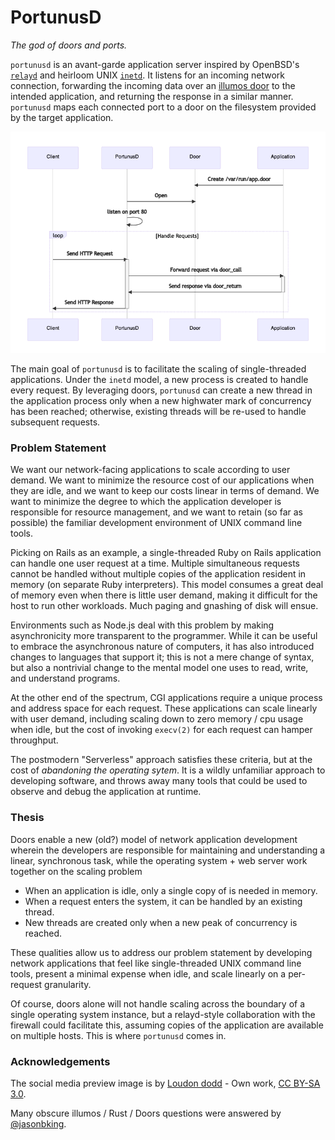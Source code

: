 # PortunusD
*The god of doors and ports.*

`portunusd` is an avant-garde application server inspired by OpenBSD's
[`relayd`][1] and heirloom UNIX [`inetd`][2].  It listens for an incoming
network connection, forwarding the incoming data over an [illumos door][3] to
the intended application, and returning the response in a similar manner.
`portunusd` maps each connected port to a door on the filesystem provided by the
target application.

![Startup and Request Handling](etc/diagrams/startup-and-request-handling.png)

The main goal of `portunusd` is to facilitate the scaling of single-threaded
applications. Under the `inetd` model, a new process is created to handle every
request. By leveraging doors, `portunusd` can create a new thread in the
application process only when a new highwater mark of concurrency has been
reached; otherwise, existing threads will be re-used to handle subsequent
requests.

### Problem Statement
We want our network-facing applications to scale according to user demand. We
want to minimize the resource cost of our applications when they are idle, and
we want to keep our costs linear in terms of demand. We want to
minimize the degree to which the application developer is responsible for
resource management, and we want to retain (so far as possible) the familiar
development environment of UNIX command line tools.

Picking on Rails as an example, a single-threaded Ruby on Rails application can
handle one user request at a time. Multiple simultaneous requests cannot be
handled without multiple copies of the application resident in memory (on
separate Ruby interpreters). This model consumes a great deal of memory even
when there is little user demand, making it difficult for the host to run other
workloads. Much paging and gnashing of disk will ensue.

Environments such as Node.js deal with this problem by making asynchronicity
more transparent to the programmer. While it can be useful to embrace the
asynchronous nature of computers, it has also introduced changes to languages
that support it; this is not a mere change of syntax, but also a nontrivial
change to the mental model one uses to read, write, and understand programs.

At the other end of the spectrum, CGI applications require a unique process and
address space for each request. These applications can scale linearly with user
demand, including scaling down to zero memory / cpu usage when idle, but the
cost of invoking `execv(2)` for each request can hamper throughput.

The postmodern "Serverless" approach satisfies these criteria, but at the cost
of *abandoning the operating sytem*. It is a wildly unfamiliar approach to
developing software, and throws away many tools that could be used to observe
and debug the application at runtime.

### Thesis
Doors enable a new (old?) model of network application development wherein the
developers are responsible for maintaining and understanding a linear,
synchronous task, while the operating system + web server work together on the
scaling problem

* When an application is idle, only a single copy of is needed in memory.
* When a request enters the system, it can be handled by an existing thread.
* New threads are created only when a new peak of concurrency is reached.

These qualities allow us to address our problem statement by developing network
applications that feel like single-threaded UNIX command line tools, present a
minimal expense when idle, and scale linearly on a per-request granularity.

Of course, doors alone will not handle scaling across the boundary of a single
operating system instance, but a relayd-style collaboration with the firewall
could facilitate this, assuming copies of the application are available on
multiple hosts. This is where `portunusd` comes in.

### Acknowledgements
The social media preview image is by [Loudon dodd][4] - Own work, [CC BY-SA
3.0][5].

Many obscure illumos / Rust / Doors questions were answered by [@jasonbking][6].

<!-- References -->
[1]: https://github.com/openbsd/src/tree/master/usr.sbin/httpd
[2]: https://developer.ibm.com/technologies/linux/articles/au-spunix-inetd/
[3]: https://github.com/robertdfrench/revolving-door
[4]: https://commons.wikimedia.org/w/index.php?title=User:Loudon_dodd
[5]: https://creativecommons.org/licenses/by-sa/3.0
[6]: https://github.com/jasonbking
